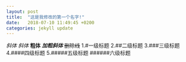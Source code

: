 ```yaml
---
layout: post
title:  "这是我修改的第一个名字!"
date:   2018-07-10 11:49:45 +0200
categories: jekyll update
---
```

*斜体*
_斜体_
**粗体**
***加粗斜体***
~~删除线~~
1.#一级标题
2.##二级标题
3.###三级标题
4.####四级标题
5.#####五级标题
######六级标题